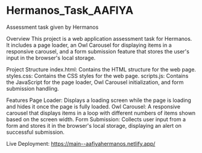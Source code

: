 # Hermanos_Task_AAFIYA
 Assessment task given by Hermanos
 
Overview
This project is a web application assessment task for Hermanos. It includes a page loader, an Owl Carousel for displaying items in a responsive carousel, and a form submission feature that stores the user's input in the browser's local storage.

Project Structure
index.html: Contains the HTML structure for the web page.
styles.css: Contains the CSS styles for the web page.
scripts.js: Contains the JavaScript for the page loader, Owl Carousel initialization, and form submission handling.

Features
Page Loader: Displays a loading screen while the page is loading and hides it once the page is fully loaded.
Owl Carousel: A responsive carousel that displays items in a loop with different numbers of items shown based on the screen width.
Form Submission: Collects user input from a form and stores it in the browser's local storage, displaying an alert on successful submission.

Live Deployment: https://main--aafiyahermanos.netlify.app/

